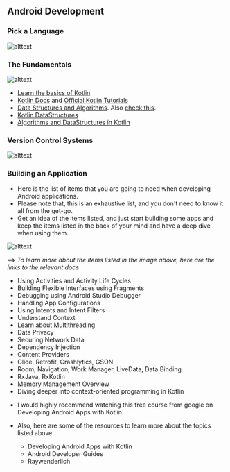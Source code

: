 ## Android Development 

### Pick a Language
 
 ![alttext](https://github.com/gyanprakash0221/code/blob/main/Android%20Development/pick-language.svg)

### The Fundamentals

![alttext](https://github.com/gyanprakash0221/code/blob/main/Android%20Development/the-fundamentals.png)

  - [Learn the basics of Kotlin](https://blog.teamtreehouse.com/absolute-beginners-guide-kotlin)
  - [Kotlin Docs](https://kotlinlang.org/docs/basic-syntax.html) and [Official Kotlin Tutorials](https://kotlinlang.org/docs/home.html)
  - [Data Structures and Algorithms](https://www.studytonight.com/data-structures/introduction-to-data-structures). Also [check this](https://www.tutorialspoint.com/data_structures_algorithms/index.htm).
  - [Kotlin DataStructures](https://kotlinlang.org/docs/collections-overview.html)
  - [Algorithms and DataStructures in Kotlin](https://github.com/bmaslakov/kotlin-algorithm-club)

### Version Control Systems

![alttext](https://github.com/gyanprakash0221/code/blob/main/Android%20Development/git-github.png)

### Building an Application

- Here is the list of items that you are going to need when developing Android applications. 
- Please note that, this is an exhaustive list, and you don't need to know it all from the get-go. 
- Get an idea of the items listed, and just start building some apps and keep the items listed in the back of your mind and have a deep dive when using them.

![alttext](https://github.com/gyanprakash0221/code/blob/main/Android%20Development/build-an-application.png)


==> *To learn more about the items listed in the image above, here are the links to the relevant docs*

   - Using Activities and Activity Life Cycles
   - Building Flexible Interfaces using Fragments
   - Debugging using Android Studio Debugger
   - Handling App Configurations
   - Using Intents and Intent Filters
   - Understand Context
   - Learn about Multithreading
   - Data Privacy
   - Securing Network Data
   - Dependency Injection
   - Content Providers
   - Glide, Retrofit, Crashlytics, GSON
   - Room, Navigation, Work Manager, LiveData, Data Binding
   - RxJava, RxKotlin
   - Memory Management Overview
   - Diving deeper into context-oriented programming in Kotlin

* I would highly recommend watching this free course from google on Developing Android Apps with Kotlin. 
* Also, here are some of the resources to learn more about the topics listed above.

   - Developing Android Apps with Kotlin
   - Android Developer Guides
   - Raywenderlich
